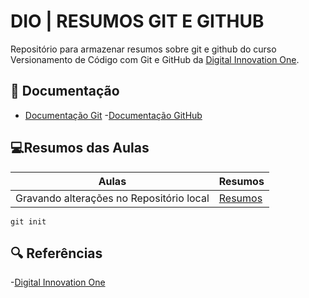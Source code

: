 
# DIO | RESUMOS GIT E GITHUB
Repositório para armazenar resumos sobre git e github do curso Versionamento de Código com Git e GitHub da [Digital Innovation One](https://www.dio.me/).

## 📖 Documentação 
- [Documentação Git](https://git-scm.com/doc)
-[Documentação GitHub](https://docs.github.com/)

## 💻Resumos das Aulas

| Aulas | Resumos |
|-------|---------|
|Gravando alterações no Repositório local| [Resumos]()|

```
git init 
```

## 🔍 Referências
-[Digital Innovation One](https://www.dio.me/)

